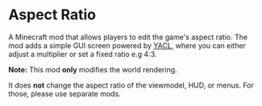 # Aspect Ratio
A Minecraft mod that allows players to edit the game's aspect ratio. The mod adds a simple GUI screen powered by [YACL](https://modrinth.com/mod/yacl), where you can either adjust a multiplier or set a fixed ratio e.g 4:3.

**Note:** This mod **only** modifies the world rendering.

It does **not** change the aspect ratio of the viewmodel, HUD, or menus. For those, please use separate mods.
